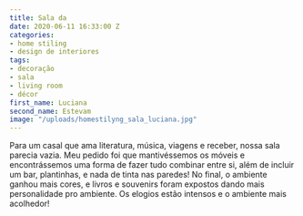 ```yaml
---
title: Sala da
date: 2020-06-11 16:33:00 Z
categories:
- home stiling
- design de interiores
tags:
- decoração
- sala
- living room
- décor
first_name: Luciana
second_name: Estevam
image: "/uploads/homestilyng_sala_luciana.jpg"
---
```


Para um casal que ama literatura, música, viagens e receber, nossa sala parecia vazia. Meu pedido foi que mantivéssemos os móveis e encontrássemos uma forma de fazer tudo combinar entre si, além de incluir um bar, plantinhas, e nada de tinta nas paredes! No final, o ambiente ganhou mais cores, e livros e souvenirs foram expostos dando mais personalidade pro ambiente.
Os elogios estão intensos e o ambiente mais acolhedor!